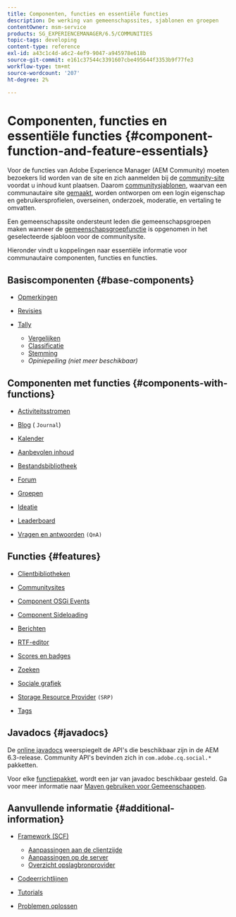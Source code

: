 ```yaml
---
title: Componenten, functies en essentiële functies
description: De werking van gemeenschapssites, sjablonen en groepen
contentOwner: msm-service
products: SG_EXPERIENCEMANAGER/6.5/COMMUNITIES
topic-tags: developing
content-type: reference
exl-id: a43c1c4d-a6c2-4ef9-9047-a945978e618b
source-git-commit: e161c37544c3391607cbe495644f3353b9f77fe3
workflow-type: tm+mt
source-wordcount: '207'
ht-degree: 2%

---
```


# Componenten, functies en essentiële functies  {#component-function-and-feature-essentials}

Voor de functies van Adobe Experience Manager (AEM Community) moeten bezoekers lid worden van de site en zich aanmelden bij de [community-site](overview.md#communitiessites) voordat u inhoud kunt plaatsen. Daarom [communitysjablonen](sites.md), waarvan een communautaire site [gemaakt](sites-console.md), worden ontworpen om een login eigenschap en gebruikersprofielen, overseinen, onderzoek, moderatie, en vertaling te omvatten.

Een gemeenschapssite ondersteunt leden die gemeenschapsgroepen maken wanneer de [gemeenschapsgroepfunctie](functions.md#groups-function) is opgenomen in het geselecteerde sjabloon voor de communitysite.

Hieronder vindt u koppelingen naar essentiële informatie voor communautaire componenten, functies en functies.

## Basiscomponenten {#base-components}

* [Opmerkingen](essentials-comments.md)
* [Revisies](reviews-basics.md)
* [Tally](tally.md)

   * [Vergelijken](essentials-liking.md)
   * [Classificatie](rating-basics.md)
   * [Stemming](essentials-voting.md)
   * *Opiniepeiling (niet meer beschikbaar)*

## Componenten met functies {#components-with-functions}

* [Activiteitsstromen](essentials-activities.md)
* [Blog](blog-developer-basics.md) ( `Journal`)

* [Kalender](calendar-basics-for-developers.md)
* [Aanbevolen inhoud](essentials-featured.md)
* [Bestandsbibliotheek](essentials-file-library.md)
* [Forum](essentials-forum.md)
* [Groepen](essentials-groups.md)
* [Ideatie](ideation.md)
* [Leaderboard](leaderboard.md)
* [Vragen en antwoorden](qna-essentials.md) `(QnA)`

## Functies {#features}

* [Clientbibliotheken](clientlibs.md)
* [Communitysites](sites-for-developers.md)
* [Component OSGi Events](events.md)
* [Component Sideloading](sideloading.md)
* [Berichten](essentials-messaging.md)
* [RTF-editor](rte.md)
* [Scores en badges](configure-scoring.md)
* [Zoeken](search-implementation.md)
* [Sociale grafiek](essentials-socialgraph.md)
* [Storage Resource Provider](srp-and-ugc.md) `(SRP)`

* [Tags](tag.md)

## Javadocs {#javadocs}

De [online javadocs](../../help/sites-developing/reference-materials.md) weerspiegelt de API&#39;s die beschikbaar zijn in de AEM 6.3-release.
Community API&#39;s bevinden zich in `com.adobe.cq.social.*` pakketten.

Voor elke [functiepakket](deploy-communities.md#latestfeaturepack), wordt een jar van javadoc beschikbaar gesteld. Ga voor meer informatie naar [Maven gebruiken voor Gemeenschappen](maven.md#javadocs).

## Aanvullende informatie {#additional-information}

* [Framework (SCF)](scf.md)

   * [Aanpassingen aan de clientzijde](client-customize.md)
   * [Aanpassingen op de server](server-customize.md)
   * [Overzicht opslagbronprovider](srp.md)

* [Codeerrichtlijnen](code-guide.md)
* [Tutorials](tutorials.md)
* [Problemen oplossen](troubleshooting.md)
